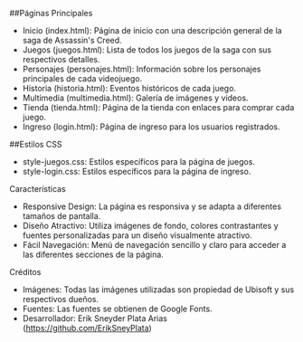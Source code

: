 ##Páginas Principales


- Inicio (index.html): Página de inicio con una descripción general de la saga de Assassin's Creed.
- Juegos (juegos.html): Lista de todos los juegos de la saga con sus respectivos detalles.
- Personajes (personajes.html): Información sobre los personajes principales de cada videojuego.
- Historia (historia.html): Eventos históricos de cada juego.
- Multimedia (multimedia.html): Galería de imágenes y videos.
- Tienda (tienda.html): Página de la tienda con enlaces para comprar cada juego.
- Ingreso (login.html): Página de ingreso para los usuarios registrados.

##Estilos CSS

- style-juegos.css: Estilos específicos para la página de juegos.
- style-login.css: Estilos específicos para la página de ingreso.

Características

- Responsive Design: La página es responsiva y se adapta a diferentes tamaños de pantalla.
- Diseño Atractivo: Utiliza imágenes de fondo, colores contrastantes y fuentes personalizadas para un diseño visualmente atractivo.
- Fácil Navegación: Menú de navegación sencillo y claro para acceder a las diferentes secciones de la página.

 Créditos

- Imágenes: Todas las imágenes utilizadas son propiedad de Ubisoft y sus respectivos dueños.
- Fuentes: Las fuentes se obtienen de Google Fonts.
- Desarrollador: Erik Sneyder Plata Arias (https://github.com/ErikSneyPlata)
